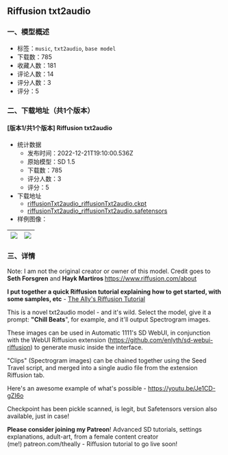 ## Riffusion txt2audio
### 一、模型概述

- 标签：`music`, `txt2audio`, `base model`
- 下载数：785
- 收藏人数：181
- 评论人数：14
- 评分人数：3
- 评分：5

### 二、下载地址（共1个版本）

#### [版本1/共1个版本] Riffusion txt2audio

- 统计数据
  - 发布时间：2022-12-21T19:10:00.536Z
  - 原始模型：SD 1.5
  - 下载数：785
  - 评分人数：3
  - 评分：5
- 下载地址
  - [riffusionTxt2audio_riffusionTxt2audio.ckpt](https://civitai.com/api/download/models/1762?type=Model&format=PickleTensor&size=full&fp=fp16)
  - [riffusionTxt2audio_riffusionTxt2audio.safetensors](https://civitai.com/api/download/models/1762)
- 样例图像：

| <img src="https://image.civitai.com/xG1nkqKTMzGDvpLrqFT7WA/0059fd6b-6142-40c8-5e9e-ca8157ef6800/width=450/15740.jpeg" /> | <img src="https://image.civitai.com/xG1nkqKTMzGDvpLrqFT7WA/4a635602-1e7c-45e4-8346-db3cdfb93b00/width=450/15741.jpeg" /> |
| ---- | ---- |


### 三、详情
<p>Note: I am not the original creator or owner of this model. Credit goes to <strong>Seth Forsgren</strong> and <strong>Hayk Martiros </strong><a href="https://www.riffusion.com/about" rel="ugc" target="_blank">https://www.riffusion.com/about</a></p><p><strong>I put together a quick Riffusion tutorial explaining how to get started, with some samples, etc</strong> - <a href="https://www.notion.so/theally/Quick-n-Dirty-Riffusion-txt2audio-Tutorial-18e57df9ef214c3280efc5998bbf774d" rel="ugc" target="_blank">The Ally's Riffusion Tutorial</a></p><p>This is a novel txt2audio model - and it's wild. Select the model, give it a prompt: <strong>"Chill Beats</strong>", for example, and it'll output Spectrogram images.</p><p>These images can be used in Automatic 1111's SD WebUI, in conjunction with the WebUI Riffusion extension (<a href="https://github.com/enlyth/sd-webui-riffusion" rel="ugc" target="_blank">https://github.com/enlyth/sd-webui-riffusion</a>) to generate music inside the interface.</p><p>"Clips" (Spectrogram images) can be chained together using the Seed Travel script, and merged into a single audio file from the extension Riffusion tab.</p><p>Here's an awesome example of what's possible - <a href="https://youtu.be/Je1CD-gZI6o" rel="ugc" target="_blank">https://youtu.be/Je1CD-gZI6o</a></p><p>Checkpoint has been pickle scanned, is legit, but Safetensors version also available, just in case!</p><p><strong>Please consider joining my Patreon</strong>! Advanced SD tutorials, settings explanations, adult-art, from a female content creator (me!) patreon.com/theally - Riffusion tutorial to go live soon!</p>